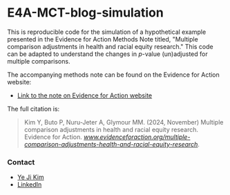 # E4A-MCT-blog-simulation

This is reproducible code for the simulation of a hypothetical example presented in the Evidence for Action Methods Note titled, "Multiple comparison adjustments in health and racial equity research." This code can be adapted to understand the changes in _p_-value (un)adjusted for multiple comparisons.

The accompanying methods note can be found on the Evidence for Action website:
- [Link to the note on Evidence for Action website](https://www.evidenceforaction.org/multiple-comparison-adjustments-health-and-racial-equity-research)

The full citation is: 
> Kim Y, Buto P, Nuru-Jeter A, Glymour MM. (2024, November) Multiple comparison adjustments in health and racial equity research. Evidence for Action. _www.evidenceforaction.org/multiple-comparison-adjustments-health-and-racial-equity-research_.

### Contact
- [Ye Ji Kim](ykim282@gmail.com)
- [LinkedIn](www.linkedin.com/in/yejikim2)
